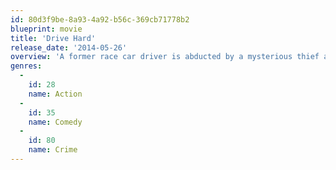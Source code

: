 ```yaml
---
id: 80d3f9be-8a93-4a92-b56c-369cb71778b2
blueprint: movie
title: 'Drive Hard'
release_date: '2014-05-26'
overview: 'A former race car driver is abducted by a mysterious thief and forced to be the wheel-man for a crime that puts them both in the sights of the cops and the mob.'
genres:
  -
    id: 28
    name: Action
  -
    id: 35
    name: Comedy
  -
    id: 80
    name: Crime
---
```

